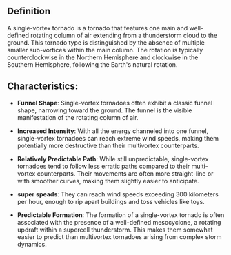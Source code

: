 ## Definition
A single-vortex tornado is a tornado that features one main and well-defined rotating column of air extending from a thunderstorm cloud to the ground. This tornado type is distinguished by the absence of multiple smaller sub-vortices within the main column. The rotation is typically counterclockwise in the Northern Hemisphere and clockwise in the Southern Hemisphere, following the Earth's natural rotation.

## Characteristics:
- **Funnel Shape**: Single-vortex tornadoes often exhibit a classic funnel shape, narrowing toward the ground. The funnel is the visible manifestation of the rotating column of air.

- **Increased Intensity**: With all the energy channeled into one funnel, single-vortex tornadoes can reach extreme wind speeds, making them potentially more destructive than their multivortex counterparts.

- **Relatively Predictable Path**: While still unpredictable, single-vortex tornadoes tend to follow less erratic paths compared to their multi-vortex counterparts. Their movements are often more straight-line or with smoother curves, making them slightly easier to anticipate.

- **super speads**: They can reach wind speeds exceeding 300 kilometers per hour, enough to rip apart buildings and toss vehicles like toys.

- **Predictable Formation**: The formation of a single-vortex tornado is often associated with the presence of a well-defined mesocyclone, a rotating updraft within a supercell thunderstorm. This makes them somewhat easier to predict than multivortex tornadoes arising from complex storm dynamics.